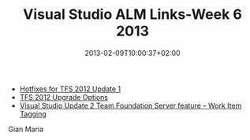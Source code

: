 ﻿---
title: "Visual Studio ALM Links-Week 6 2013"
description: ""
date: 2013-02-09T10:00:37+02:00
draft: false
tags: [Visual Studio ALM]
categories: [Tfs]
---
- [Hotfixes for TFS 2012 Update 1](http://blogs.msdn.com/b/bharry/archive/2013/02/01/hotfixes-for-tfs-2012-update-1-tfs-2012-1.aspx)
- [TFS 2012 Upgrade Options](http://TFS%202012%20Upgrade%20options)
- [Visual Studio Update 2 Team Foundation Server feature – Work Item Tagging](http://blogs.msdn.com/b/visualstudioalm/archive/2013/02/03/tfs2012-qu2-new-feature-work-item-tagging.aspx)

Gian Maria
